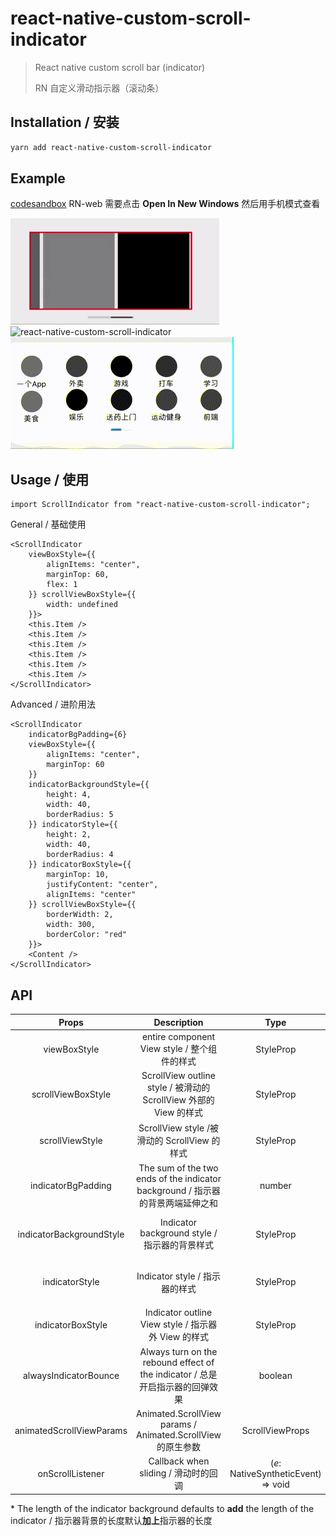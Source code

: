# react-native-custom-scroll-indicator

>React native custom scroll bar (indicator)
>
>RN 自定义滑动指示器（滚动条）

## Installation / 安装

```bash
yarn add react-native-custom-scroll-indicator
```

## Example

[codesandbox](https://codesandbox.io/s/naughty-cohen-je7lf?file=/src/App.js) RN-web 需要点击 **Open In New Windows** 然后用手机模式查看

<img src="./docs/styles.gif" alt="react-native-custom-scroll-indicator" />
<br />
<img src="./docs/sp.gif" alt="react-native-custom-scroll-indicator" />
<br />
<img src="./docs/cp.gif" alt="react-native-custom-scroll-indicator" />


## Usage / 使用

```tsx
import ScrollIndicator from "react-native-custom-scroll-indicator";
```

General / 基础使用

```tsx
<ScrollIndicator
    viewBoxStyle={{
        alignItems: "center",
        marginTop: 60,
        flex: 1
    }} scrollViewBoxStyle={{
        width: undefined
    }}>
    <this.Item />
    <this.Item />
    <this.Item />
    <this.Item />
    <this.Item />
    <this.Item />
</ScrollIndicator>
```

Advanced / 进阶用法

```tsx
<ScrollIndicator
    indicatorBgPadding={6}
    viewBoxStyle={{
        alignItems: "center",
        marginTop: 60
    }}
    indicatorBackgroundStyle={{
        height: 4,
        width: 40,
        borderRadius: 5
    }} indicatorStyle={{
        height: 2,
        width: 40,
        borderRadius: 4
    }} indicatorBoxStyle={{
        marginTop: 10,
        justifyContent: "center",
        alignItems: "center"
    }} scrollViewBoxStyle={{
        borderWidth: 2,
        width: 300,
        borderColor: "red"
    }}>
    <Content />
</ScrollIndicator>
```

## API

|          Props           | Description | Type | Default |
| :----------------------: | :---------: | :--------------------: | :-----: |
|       viewBoxStyle       | entire component View style / 整个组件的样式 | StyleProp<ViewStyle> |         |
|    scrollViewBoxStyle    | ScrollView outline style / 被滑动的 ScrollView 外部的 View 的样式 | StyleProp<ViewStyle> |  |
|     scrollViewStyle      | ScrollView style /被滑动的 ScrollView 的样式 | StyleProp<ViewStyle> |         |
|    indicatorBgPadding    | The sum of the two ends of the indicator background / 指示器的背景两端延伸之和 | number | 0 |
| indicatorBackgroundStyle | Indicator background style / 指示器的背景样式 | StyleProp<ViewStyle> | width：140; height: 8; * |
|      indicatorStyle      | Indicator style / 指示器的样式 | StyleProp<ViewStyle> | width：20; height: 4; |
|    indicatorBoxStyle     | Indicator outline View style / 指示器外 View 的样式 | StyleProp<ViewStyle> | * |
|  alwaysIndicatorBounce   | Always turn on the rebound effect of the indicator / 总是开启指示器的回弹效果 | boolean | false |
| animatedScrollViewParams | Animated.ScrollView params / Animated.ScrollView 的原生参数 | ScrollViewProps |         |
| onScrollListener | Callback when sliding / 滑动时的回调 | (*e*: NativeSyntheticEvent<unknown>) => void |         |

\* The length of the indicator background defaults to **add** the length of the indicator / 指示器背景的长度默认**加上**指示器的长度

